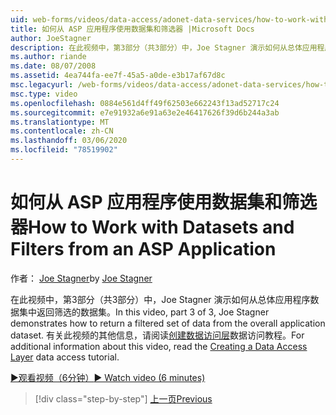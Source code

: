```yaml
---
uid: web-forms/videos/data-access/adonet-data-services/how-to-work-with-datasets-and-filters-from-an-asp-application
title: 如何从 ASP 应用程序使用数据集和筛选器 |Microsoft Docs
author: JoeStagner
description: 在此视频中，第3部分（共3部分）中，Joe Stagner 演示如何从总体应用程序数据集中返回筛选的数据集。 有关其他信息，请 。
ms.author: riande
ms.date: 08/07/2008
ms.assetid: 4ea744fa-ee7f-45a5-a0de-e3b17af67d8c
msc.legacyurl: /web-forms/videos/data-access/adonet-data-services/how-to-work-with-datasets-and-filters-from-an-asp-application
msc.type: video
ms.openlocfilehash: 0884e561d4ff49f62503e662243f13ad52717c24
ms.sourcegitcommit: e7e91932a6e91a63e2e46417626f39d6b244a3ab
ms.translationtype: MT
ms.contentlocale: zh-CN
ms.lasthandoff: 03/06/2020
ms.locfileid: "78519902"
---
```

# <a name="how-to-work-with-datasets-and-filters-from-an-asp-application"></a><span data-ttu-id="20432-104">如何从 ASP 应用程序使用数据集和筛选器</span><span class="sxs-lookup"><span data-stu-id="20432-104">How to Work with Datasets and Filters from an ASP Application</span></span>

<span data-ttu-id="20432-105">作者： [Joe Stagner](https://github.com/JoeStagner)</span><span class="sxs-lookup"><span data-stu-id="20432-105">by [Joe Stagner](https://github.com/JoeStagner)</span></span>

<span data-ttu-id="20432-106">在此视频中，第3部分（共3部分）中，Joe Stagner 演示如何从总体应用程序数据集中返回筛选的数据集。</span><span class="sxs-lookup"><span data-stu-id="20432-106">In this video, part 3 of 3, Joe Stagner demonstrates how to return a filtered set of data from the overall application dataset.</span></span> <span data-ttu-id="20432-107">有关此视频的其他信息，请阅读[创建数据访问层](../../../overview/data-access/introduction/creating-a-data-access-layer-vb.md)数据访问教程。</span><span class="sxs-lookup"><span data-stu-id="20432-107">For additional information about this video, read the [Creating a Data Access Layer](../../../overview/data-access/introduction/creating-a-data-access-layer-vb.md) data access tutorial.</span></span>

[<span data-ttu-id="20432-108">&#9654;观看视频（6分钟）</span><span class="sxs-lookup"><span data-stu-id="20432-108">&#9654; Watch video (6 minutes)</span></span>](https://channel9.msdn.com/Blogs/ASP-NET-Site-Videos/how-to-work-with-datasets-and-filters-from-an-asp-application)

> [!div class="step-by-step"]
> [<span data-ttu-id="20432-109">上一页</span><span class="sxs-lookup"><span data-stu-id="20432-109">Previous</span></span>](how-to-manually-bind-a-dataset-to-a-datagrid.md)
